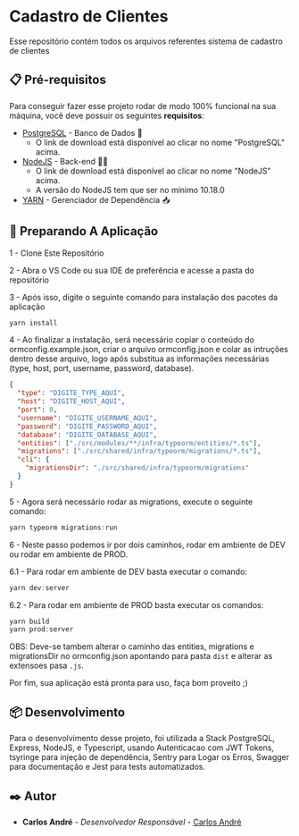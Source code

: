# Cadastro de Clientes

Esse repositório contém todos os arquivos referentes sistema de cadastro de clientes

## 📋 Pré-requisitos

Para conseguir fazer esse projeto rodar de modo 100% funcional na sua máquina,
você deve possuir os seguintes **requisitos**:

- [PostgreSQL](https://www.postgresql.org/download/) - Banco de Dados 💺
  - O link de download está disponível ao clicar no nome "PostgreSQL" acima.
- [NodeJS](https://nodejs.org/en/download/) - Back-end 👨‍💻
  - O link de download está disponível ao clicar no nome "NodeJS" acima.
  - A versão do NodeJS tem que ser no mínimo 10.18.0
- [YARN](https://yarnpkg.com/) - Gerenciador de Dependência 📥

## 🚀 Preparando A Aplicação

1 - Clone Este Repositório

2 - Abra o VS Code ou sua IDE de preferência e acesse a pasta do repositório

3 - Após isso, digite o seguinte comando para instalação dos pacotes da aplicação

```jsx
yarn install
```

4 - Ao finalizar a instalação, será necessário copiar o conteúdo do ormconfig.example.json, criar o arquivo ormconfig.json e colar as intruções dentro desse arquivo, logo após substitua as informações necessárias (type, host, port, username, password, database).

```json
{
  "type": "DIGITE_TYPE_AQUI",
  "host": "DIGITE_HOST_AQUI",
  "port": 0,
  "username": "DIGITE_USERNAME_AQUI",
  "password": "DIGITE_PASSWORD_AQUI",
  "database": "DIGITE_DATABASE_AQUI",
  "entities": ["./src/modules/**/infra/typeorm/entities/*.ts"],
  "migrations": ["./src/shared/infra/typeorm/migrations/*.ts"],
  "cli": {
    "migrationsDir": "./src/shared/infra/typeorm/migrations"
  }
}
```

5 - Agora será necessário rodar as migrations, execute o seguinte comando:

```jsx
yarn typeorm migrations:run
```

6 - Neste passo podemos ir por dois caminhos, rodar em ambiente de DEV ou rodar em ambiente de PROD.

6.1 - Para rodar em ambiente de DEV basta executar o comando:

```jsx
yarn dev:server
```

6.2 - Para rodar em ambiente de PROD basta executar os comandos:

```jsx
yarn build
yarn prod:server
```
OBS: Deve-se tambem alterar o caminho das entities, migrations e migrationsDir no ormconfig.json
apontando para pasta `dist` e alterar as extensoes pasa `.js`.

Por fim, sua aplicação está pronta para uso, faça bom proveito ;)

## 📦 Desenvolvimento

Para o desenvolvimento desse projeto, foi utilizada a Stack PostgreSQL, Express, NodeJS,
e Typescript, usando Autenticacao com JWT Tokens, tsyringe para injeção de dependência,
Sentry para Logar os Erros, Swagger para documentação e Jest para tests automatizados.

## ✒️ Autor

- **Carlos André** - _Desenvolvedor Responsável_ - [Carlos André](https://github.com/carlosajr)
